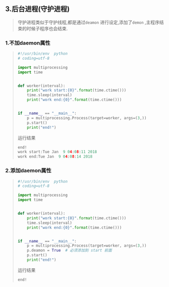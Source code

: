 ## 3.后台进程(守护进程)

> 守护进程类似于守护线程,都是通过`deamon` 进行设定,添加了`demon` ,主程序结束的时候子程序也会结束.

### 1.不加daemon属性

> ```python
> #!/usr/bin/env  python
> # coding=utf-8
>
> import multiprocessing
> import time
>
>
> def worker(interval):
>     print("work start:{0}".format(time.ctime()))
>     time.sleep(interval)
>     print("work end:{0}".format(time.ctime()))
>
>
> if __name__ == "__main__":
>     p = multiprocessing.Process(target=worker, args=(3,))
>     p.start()
>     print("end!")
> ```
>
> 运行结果
> ```python
> end!
> work start:Tue Jan  9 04:08:11 2018
> work end:Tue Jan  9 04:08:14 2018
> ```

### 2.添加daemon属性

> ```python
> #!/usr/bin/env  python
> # coding=utf-8
>
> import multiprocessing
> import time
>
>
> def worker(interval):
>     print("work start:{0}".format(time.ctime()))
>     time.sleep(interval)
>     print("work end:{0}".format(time.ctime()))
>
>
> if __name__ == "__main__":
>     p = multiprocessing.Process(target=worker, args=(3,))
>     p.deamon = True  # 必须添加到 start 前面
>     p.start()
>     print("end!")
>
> ```
>
> 运行结果
>
> ```python
> end!
> ```
>
> 